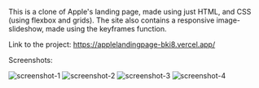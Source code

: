 This is a clone of Apple's landing page, made using just HTML, and CSS (using flexbox and grids). The site also contains a responsive image-slideshow, made using the keyframes function.

Link to the project: https://applelandingpage-bki8.vercel.app/

Screenshots:

![screenshot-1](https://user-images.githubusercontent.com/118444006/213846496-ac617c2e-b7c2-4f27-a056-84b6254ddf57.png)
![screenshot-2](https://user-images.githubusercontent.com/118444006/213846502-207c4434-2c67-4a5a-a147-c399eaf7e74f.png)
![screenshot-3](https://user-images.githubusercontent.com/118444006/213846505-8033a875-e2bf-4059-9c8a-adf4c17457f6.png)
![screenshot-4](https://user-images.githubusercontent.com/118444006/213846507-78e9b2f2-41d6-456c-8ef5-b398ab60b5ba.png)
